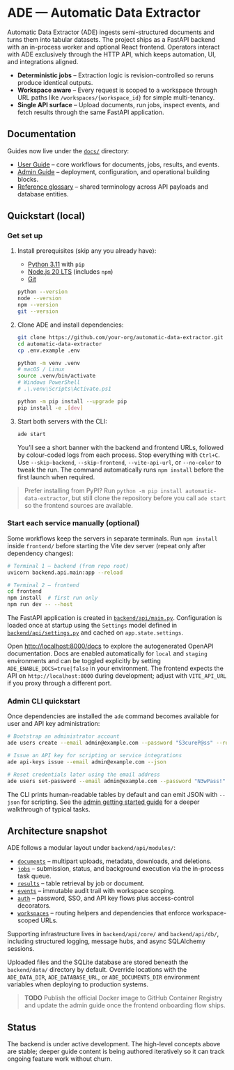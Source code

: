 # ADE — Automatic Data Extractor

Automatic Data Extractor (ADE) ingests semi-structured documents and turns them into tabular datasets. The project ships as a FastAPI backend with an in-process worker and optional React frontend. Operators interact with ADE exclusively through the HTTP API, which keeps automation, UI, and integrations aligned.

- **Deterministic jobs** – Extraction logic is revision-controlled so reruns produce identical outputs.
- **Workspace aware** – Every request is scoped to a workspace through URL paths like `/workspaces/{workspace_id}` for simple multi-tenancy.
- **Single API surface** – Upload documents, run jobs, inspect events, and fetch results through the same FastAPI application.

## Documentation

Guides now live under the [`docs/`](docs/README.md) directory:

- [User Guide](docs/user-guide/README.md) – core workflows for documents, jobs, results, and events.
- [Admin Guide](docs/admin-guide/README.md) – deployment, configuration, and operational building blocks.
- [Reference glossary](docs/reference/glossary.md) – shared terminology across API payloads and database entities.

## Quickstart (local)

### Get set up

1. Install prerequisites (skip any you already have):
   - [Python 3.11](https://www.python.org/downloads/) with `pip`
   - [Node.js 20 LTS](https://nodejs.org/en/download/) (includes `npm`)
   - [Git](https://git-scm.com/downloads)

   ```bash
   python --version
   node --version
   npm --version
   git --version
   ```

2. Clone ADE and install dependencies:

   ```bash
   git clone https://github.com/your-org/automatic-data-extractor.git
   cd automatic-data-extractor
   cp .env.example .env

   python -m venv .venv
   # macOS / Linux
   source .venv/bin/activate
   # Windows PowerShell
   # .\.venv\Scripts\Activate.ps1

   python -m pip install --upgrade pip
   pip install -e .[dev]
   ```

3. Start both servers with the CLI:

   ```bash
   ade start
   ```

   You’ll see a short banner with the backend and frontend URLs, followed by colour-coded logs from each process. Stop everything with `Ctrl+C`. Use `--skip-backend`, `--skip-frontend`, `--vite-api-url`, or `--no-color` to tweak the run. The command automatically runs `npm install` before the first launch when required.

> Prefer installing from PyPI? Run `python -m pip install automatic-data-extractor`, but still clone the repository before you call `ade start` so the frontend sources are available.

### Start each service manually (optional)

Some workflows keep the servers in separate terminals. Run `npm install` inside `frontend/` before starting the Vite dev server (repeat only after dependency changes):

```bash
# Terminal 1 – backend (from repo root)
uvicorn backend.api.main:app --reload

# Terminal 2 – frontend
cd frontend
npm install  # first run only
npm run dev -- --host
```

The FastAPI application is created in [`backend/api/main.py`](backend/api/main.py). Configuration is loaded once at startup using the `Settings` model defined in [`backend/api/settings.py`](backend/api/settings.py) and cached on `app.state.settings`.

Open <http://localhost:8000/docs> to explore the autogenerated OpenAPI documentation. Docs are enabled automatically for `local` and `staging` environments and can be toggled explicitly by setting `ADE_ENABLE_DOCS=true|false` in your environment. The frontend expects the API on `http://localhost:8000` during development; adjust with `VITE_API_URL` if you proxy through a different port.

### Admin CLI quickstart

Once dependencies are installed the `ade` command becomes available for user and API key administration:

```bash
# Bootstrap an administrator account
ade users create --email admin@example.com --password "S3cureP@ss" --role admin

# Issue an API key for scripting or service integrations
ade api-keys issue --email admin@example.com --json

# Reset credentials later using the email address
ade users set-password --email admin@example.com --password "N3wPass!"
```

The CLI prints human-readable tables by default and can emit JSON with `--json` for scripting. See the [admin getting started guide](docs/admin-guide/getting_started.md) for a deeper walkthrough of typical tasks.

## Architecture snapshot

ADE follows a modular layout under `backend/api/modules/`:

- [`documents`](backend/api/modules/documents) – multipart uploads, metadata, downloads, and deletions.
- [`jobs`](backend/api/modules/jobs) – submission, status, and background execution via the in-process task queue.
- [`results`](backend/api/modules/results) – table retrieval by job or document.
- [`events`](backend/api/modules/events) – immutable audit trail with workspace scoping.
- [`auth`](backend/api/modules/auth) – password, SSO, and API key flows plus access-control decorators.
- [`workspaces`](backend/api/modules/workspaces) – routing helpers and dependencies that enforce workspace-scoped URLs.

Supporting infrastructure lives in `backend/api/core/` and `backend/api/db/`, including structured logging, message hubs, and async SQLAlchemy sessions.

Uploaded files and the SQLite database are stored beneath the `backend/data/` directory by default. Override locations with the `ADE_DATA_DIR`, `ADE_DATABASE_URL`, or `ADE_DOCUMENTS_DIR` environment variables when deploying to production systems.

> **TODO**
> Publish the official Docker image to GitHub Container Registry and update the admin guide once the frontend onboarding flow ships.

## Status

The backend is under active development. The high-level concepts above are stable; deeper guide content is being authored iteratively so it can track ongoing feature work without churn.

